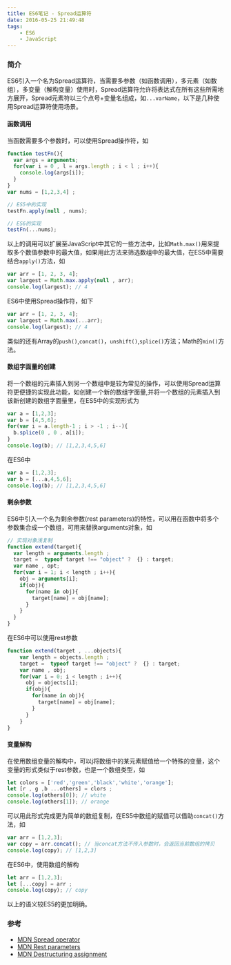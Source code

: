 ```yaml
---
title: ES6笔记 - Spread运算符
date: 2016-05-25 21:49:48
tags:
    - ES6
    - JavaScript
---
```



### 简介

ES6引入一个名为Spread运算符，当需要多参数（如函数调用），多元素（如数组），多变量（解构变量）使用时，Spread运算符允许将表达式在所有这些所需地方展开，Spread元素符以三个点号+变量名组成，如`...varName`，以下是几种使用Spread运算符使用场景。

#### 函数调用

当函数需要多个参数时，可以使用Spread操作符，如

```js
function testFn(){
  var args = arguments;
  for(var i = 0 , l = args.length ; i < l ; i++){
    console.log(args[i]);
  }
}
var nums = [1,2,3,4] ;

// ES5中的实现
testFn.apply(null , nums);

// ES6的实现
testFn(...nums);
```
以上的调用可以扩展至JavaScript中其它的一些方法中，比如`Math.max()`用来提取多个数值参数中的最大值，如果用此方法来筛选数组中的最大值，在ES5中需要结合`apply()`方法，如
```js
var arr = [1, 2, 3, 4];
var largest = Math.max.apply(null , arr);
console.log(largest); // 4
```
ES6中使用Spread操作符，如下

```js
var arr = [1, 2, 3, 4];
var largest = Math.max(...arr);
console.log(largest); // 4
```

类似的还有Array的`push()`,`concat()`，`unshift()`,`splice()`方法；Math的`min()`方法。

#### 数组字面量的创建

将一个数组的元素插入到另一个数组中是较为常见的操作，可以使用Spread运算符更便捷的实现此功能，如创建一个新的数组字面量,并将一个数组的元素插入到该新创建的数组字面量里，在ES5中的实现形式为

```js
var a = [1,2,3];
var b = [4,5,6];
for(var i = a.length-1 ; i > -1 ; i--){
  b.splice(0 , 0 , a[i]);
}
console.log(b); // [1,2,3,4,5,6]
```
在ES6中
```js
var a = [1,2,3];
var b = [...a,4,5,6];
console.log(b); // [1,2,3,4,5,6]
```

#### 剩余参数

ES6中引入一个名为剩余参数(rest parameters)的特性，可以用在函数中将多个参数集合成一个数组，可用来替换arguments对象，如

```js
// 实现对象浅复制
function extend(target){
  var length = arguments.length ;
  target =  typeof target !== "object" ?  {} : target;
  var name , opt;
  for(var i = 1; i < length ; i++){
    obj = arguments[i];
    if(obj){
      for(name in obj){
        target[name] = obj[name];
      }
    }
  }
}
```

在ES6中可以使用rest参数

```js
function extend(target , ...objects){
    var length = objects.length ;
    target =  typeof target !== "object" ?  {} : target;
    var name , obj;
    for(var i = 0; i < length ; i++){
      obj = objects[i];
      if(obj){
        for(name in obj){
          target[name] = obj[name];
        }
      }
    }
}
```
#### 变量解构

在使用数组变量的解构中，可以j将数组中的某元素赋值给一个特殊的变量，这个变量的形式类似于rest参数，也是一个数组类型，如

```js
let colors = ['red','green','black','white','orange'];
let [r , g ,b ...others] = clors ;
console.log(others[0]); // white
console.log(others[1]); // orange
```

可以用此形式完成更为简单的数组复制，在ES5中数组的赋值可以借助`concat()`方法，如
```js
var arr = [1,2,3];
var copy = arr.concat(); // 当concat方法不传入参数时，会返回当前数组的拷贝
console.log(copy); // [1,2,3]
```
在ES6中，使用数组的解构
```js
let arr = [1,2,3];
let [...copy] = arr ;
console.log(copy); // copy
```
以上的语义较ES5的更加明确。

### 参考

+ [MDN Spread operator][1]
+ [MDN Rest parameters][2]
+ [MDN Destructuring assignment][3]

[1]: https://developer.mozilla.org/en-US/docs/Web/JavaScript/Reference/Operators/Spread_operator
[2]: https://developer.mozilla.org/en-US/docs/Web/JavaScript/Reference/Functions/rest_parameters
[3]: https://developer.mozilla.org/en-US/docs/Web/JavaScript/Reference/Operators/Destructuring_assignment